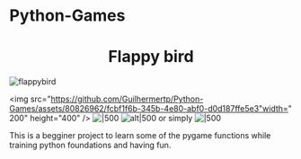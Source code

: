 # Python-Games
<H1 align="center">Flappy bird </H1>



![flappybird](https://github.com/Guilhermertp/Python-Games/assets/80826962/fcbf1f6b-345b-4e80-abf0-d0d187ffe5e3.png?width=10&height=10)

<img src="https://github.com/Guilhermertp/Python-Games/assets/80826962/fcbf1f6b-345b-4e80-abf0-d0d187ffe5e3"width=" 200" height="400" />
![|500](https://github.com/Guilhermertp/Python-Games/assets/80826962/fcbf1f6b-345b-4e80-abf0-d0d187ffe5e3|width=100px])
![alt|500](https://image.png) or simply ![|500](https://image.png) 

This is a begginer project to learn some
of the pygame functions while training python foundations
and having fun.

